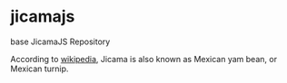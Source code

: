# jicamajs
base JicamaJS Repository

According to [wikipedia](https://en.wikipedia.org/wiki/Pachyrhizus_erosus), Jicama is also known as  Mexican yam bean, or Mexican turnip. 
